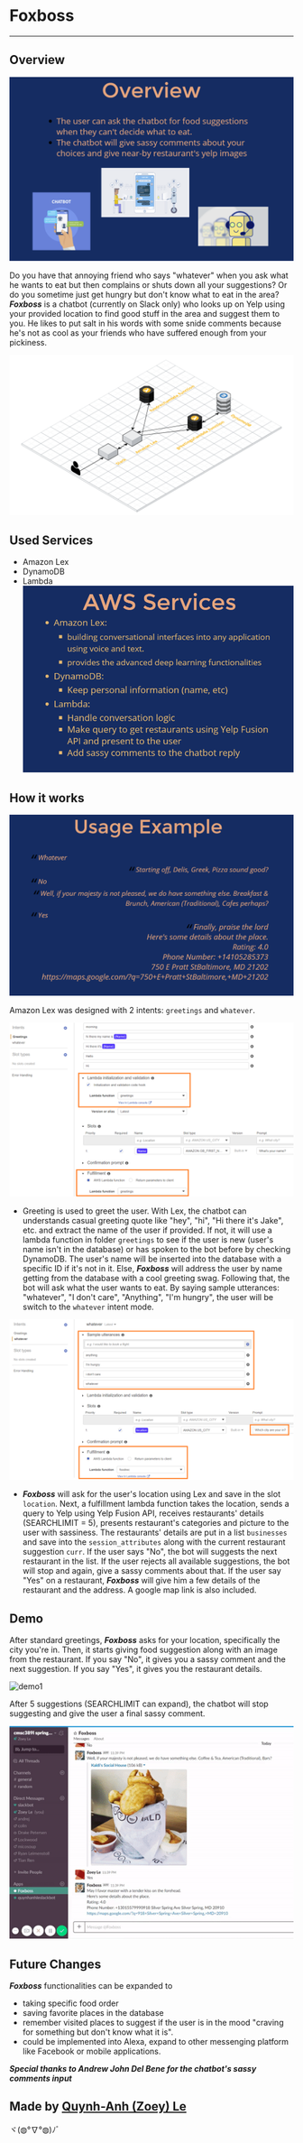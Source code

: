 # Foxboss
---------------------



Overview
----------

![overview](pictures/overview.png)

  Do you have that annoying friend who says "whatever" when you ask what he wants to eat but then complains or shuts down all your suggestions? Or do you sometime just get hungry but don't know what to eat in the area?
***Foxboss*** is a chatbot (currently on Slack only) who looks up on Yelp using your provided location to find good stuff in the area and suggest them to you. He likes to put salt in his words with some snide comments because he's not as cool as your friends who have suffered enough from your pickiness.  
  
![architecture diagram](pictures/Foxboss-chatbot.png)
  
Used Services
-------------
- Amazon Lex
- DynamoDB
- Lambda
![AWS Services](pictures/AWS_use.png)

How it works 
-------------
![AWS Services](pictures/usage_example.png)


Amazon Lex was designed with 2 intents: `greetings` and `whatever`. 

![AWS Services](pictures/AWS_lex_greetings.PNG)

- Greeting is used to greet the user. With Lex, the chatbot can understands casual greeting quote like "hey", "hi", "Hi there it's Jake", etc. and extract the name of the user if provided. If not, it will use a lambda function in folder `greetings` to see if 
the user is new (user's name isn't in the database) or has spoken to the bot before by checking DynamoDB. The user's name will be inserted into the database with a specific ID if it's not in it. Else, ***Foxboss*** will address the user by name getting from the database with a cool greeting swag. Following that, the bot will ask what the user wants to eat. By saying sample utterances: "whatever", "I don't care", "Anything", "I'm hungry", the user will be switch to the `whatever` intent mode.

![AWS Services](pictures/AWS_lex_whatever.PNG)

- ***Foxboss*** will ask for the user's location using Lex and save in the slot `location`. Next, a fulfillment lambda function takes the location, sends a query to Yelp using Yelp Fusion API, receives restaurants' details (SEARCHLIMIT = 5), presents restaurant's categories and picture to the user with sassiness. The restaurants' details are put in a list `businesses` and save into the `session_attributes` along with the current restaurant suggestion `curr`. If the user says "No", the bot will suggests the next restaurant in the list. If the user rejects all available suggestions, the bot will stop and again, give a sassy comments about that. If the user say "Yes" on a restaurant, ***Foxboss*** will give him a few details of the restaurant and the address. A google map link is also included.

Demo
----------------

After standard greetings, ***Foxboss*** asks for your location, specifically the city you're in. Then, it starts giving food suggestion along with an image from the restaurant. If you say "No", it gives you a sassy comment and the next suggestion. If you say "Yes", it gives you the restaurant details.

![demo1](pictures/foxboss1.gif)

After 5 suggestions (SEARCHLIMIT can expand), the chatbot will stop suggesting and give the user a final sassy comment.

![demo2](pictures/foxboss2.gif)

Future Changes
----------------
  ***Foxboss*** functionalities can be expanded to 
  * taking specific food order
  * saving favorite places in the database
  * remember visited places to suggest if the user is in the mood "craving for something but don't know what it is". 
  * could be implemented into Alexa, expand to other messenging platform like Facebook or mobile applications.

***Special thanks to Andrew John Del Bene for the chatbot's sassy comments input***

Made by [Quynh-Anh (Zoey) Le](https://github.com/zoeyleqa)
----------------------------
ヾ(◍°∇°◍)ﾉﾞ
